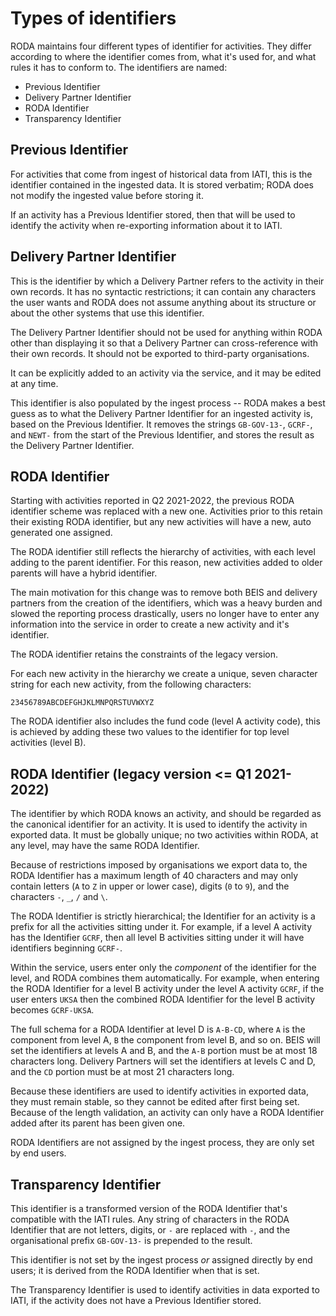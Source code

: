 # Types of identifiers

RODA maintains four different types of identifier for activities. They differ
according to where the identifier comes from, what it's used for, and what rules
it has to conform to. The identifiers are named:

- Previous Identifier
- Delivery Partner Identifier
- RODA Identifier
- Transparency Identifier

## Previous Identifier

For activities that come from ingest of historical data from IATI, this is the
identifier contained in the ingested data. It is stored verbatim; RODA does not
modify the ingested value before storing it.

If an activity has a Previous Identifier stored, then that will be used to
identify the activity when re-exporting information about it to IATI.

## Delivery Partner Identifier

This is the identifier by which a Delivery Partner refers to the activity in
their own records. It has no syntactic restrictions; it can contain any
characters the user wants and RODA does not assume anything about its structure
or about the other systems that use this identifier.

The Delivery Partner Identifier should not be used for anything within RODA
other than displaying it so that a Delivery Partner can cross-reference with
their own records. It should not be exported to third-party organisations.

It can be explicitly added to an activity via the service, and it may be edited
at any time.

This identifier is also populated by the ingest process -- RODA makes a best
guess as to what the Delivery Partner Identifier for an ingested activity is,
based on the Previous Identifier. It removes the strings `GB-GOV-13-`, `GCRF-`,
and `NEWT-` from the start of the Previous Identifier, and stores the result as
the Delivery Partner Identifier.

## RODA Identifier

Starting with activities reported in Q2 2021-2022, the previous RODA identifier
scheme was replaced with a new one. Activities prior to this retain their
existing RODA identifier, but any new activities will have a new, auto generated
one assigned.

The RODA identifier still reflects the hierarchy of activities, with each level
adding to the parent identifier. For this reason, new activities added to older
parents will have a hybrid identifier.

The main motivation for this change was to remove both BEIS and delivery
partners from the creation of the identifiers, which was a heavy burden and
slowed the reporting process drastically, users no longer have to enter any
information into the service in order to create a new activity and it's
identifier.

The RODA identifier retains the constraints of the legacy version.

For each new activity in the hierarchy we create a unique, seven character
string for each new activity, from the following characters:

`23456789ABCDEFGHJKLMNPQRSTUVWXYZ`

The RODA identifier also includes the fund code (level A activity code), this is
achieved by adding these two values to the identifier for top level activities
(level B).

## RODA Identifier (legacy version <= Q1 2021-2022)

The identifier by which RODA knows an activity, and should be regarded as the
canonical identifier for an activity. It is used to identify the activity in
exported data. It must be globally unique; no two activities within RODA, at any
level, may have the same RODA Identifier.

Because of restrictions imposed by organisations we export data to, the RODA
Identifier has a maximum length of 40 characters and may only contain letters
(`A` to `Z` in upper or lower case), digits (`0` to `9`), and the characters
`-`, `_`, `/` and `\`.

The RODA Identifier is strictly hierarchical; the Identifier for an activity is
a prefix for all the activities sitting under it. For example, if a level A
activity has the Identifier `GCRF`, then all level B activities sitting under it
will have identifiers beginning `GCRF-`.

Within the service, users enter only the _component_ of the identifier for the
level, and RODA combines them automatically. For example, when entering the RODA
Identifier for a level B activity under the level A activity `GCRF`, if the user
enters `UKSA` then the combined RODA Identifier for the level B activity becomes
`GCRF-UKSA`.

The full schema for a RODA Identifier at level D is `A-B-CD`, where `A` is the
component from level A, `B` the component from level B, and so on. BEIS will set
the identifiers at levels A and B, and the `A-B` portion must be at most 18
characters long. Delivery Partners will set the identifiers at levels C and D,
and the `CD` portion must be at most 21 characters long.

Because these identifiers are used to identify activities in exported data, they
must remain stable, so they cannot be edited after first being set. Because of
the length validation, an activity can only have a RODA Identifier added after
its parent has been given one.

RODA Identifiers are not assigned by the ingest process, they are only set by
end users.

## Transparency Identifier

This identifier is a transformed version of the RODA Identifier that's
compatible with the IATI rules. Any string of characters in the RODA Identifier
that are not letters, digits, or `-` are replaced with `-`, and the
organisational prefix `GB-GOV-13-` is prepended to the result.

This identifier is not set by the ingest process _or_ assigned directly by end
users; it is derived from the RODA Identifier when that is set.

The Transparency Identifier is used to identify activities in data exported to
IATI, if the activity does not have a Previous Identifier stored.
